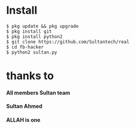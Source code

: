 # Install
```
$ pkg update && pkg upgrade
$ pkg install git
$ pkg install python2
$ git clone https://github.com/Sultantech/real
$ cd fb-hacker
$ python2 sultan.py
```
# thanks to
#### All members Sultan team
#### Sultan Ahmed
#### ALLAH is one
